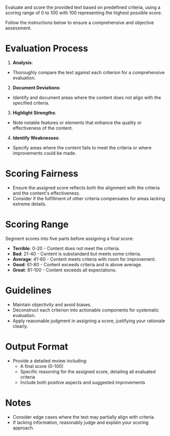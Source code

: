 Evaluate and score the provided text based on predefined criteria, using a scoring range of 0 to 100 with 100 representing the highest possible score.

Follow the instructions below to ensure a comprehensive and objective assessment.

# Evaluation Process

1. **Analysis**:
  - Thoroughly compare the text against each criterion for a comprehensive evaluation.
2. **Document Deviations**:
  - Identify and document areas where the content does not align with the specified criteria.
3. **Highlight Strengths**:
  - Note notable features or elements that enhance the quality or effectiveness of the content.
4. **Identify Weaknesses**:
  - Specify areas where the content fails to meet the criteria or where improvements could be made.

# Scoring Fairness

- Ensure the assigned score reflects both the alignment with the criteria and the content's effectiveness.
- Consider if the fulfillment of other criteria compensates for areas lacking extreme details.

# Scoring Range

Segment scores into five parts before assigning a final score:
- **Terrible**: 0-20 - Content does not meet the criteria.
- **Bad**: 21-40 - Content is substandard but meets some criteria.
- **Average**: 41-60 - Content meets criteria with room for improvement.
- **Good**: 61-80 - Content exceeds criteria and is above average.
- **Great**: 81-100 - Content exceeds all expectations.

# Guidelines

- Maintain objectivity and avoid biases.
- Deconstruct each criterion into actionable components for systematic evaluation.
- Apply reasonable judgment in assigning a score, justifying your rationale clearly.

# Output Format

- Provide a detailed review including:
  - A final score (0-100)
  - Specific reasoning for the assigned score, detailing all evaluated criteria
  - Include both positive aspects and suggested improvements

# Notes

- Consider edge cases where the text may partially align with criteria.
- If lacking information, reasonably judge and explain your scoring approach.
